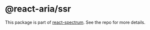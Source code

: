 # @react-aria/ssr

This package is part of [react-spectrum](https://github.com/adobe/react-spectrum). See the repo for more details.